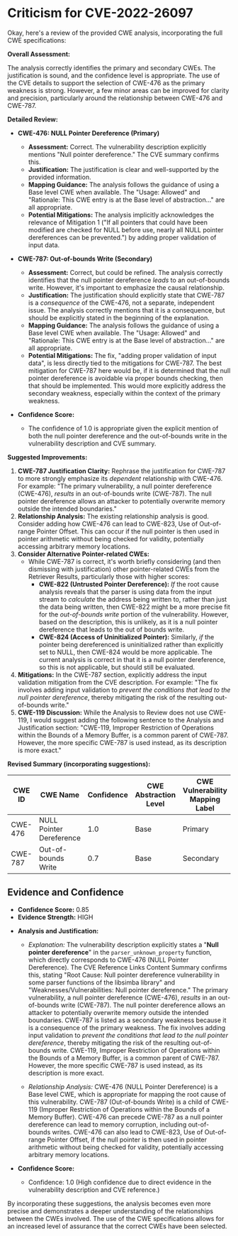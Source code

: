 # Criticism for CVE-2022-26097

Okay, here's a review of the provided CWE analysis, incorporating the full CWE specifications:

**Overall Assessment:**

The analysis correctly identifies the primary and secondary CWEs. The justification is sound, and the confidence level is appropriate. The use of the CVE details to support the selection of CWE-476 as the primary weakness is strong. However, a few minor areas can be improved for clarity and precision, particularly around the relationship between CWE-476 and CWE-787.

**Detailed Review:**

*   **CWE-476: NULL Pointer Dereference (Primary)**

    *   **Assessment:** Correct.  The vulnerability description explicitly mentions "Null pointer dereference." The CVE summary confirms this.
    *   **Justification:** The justification is clear and well-supported by the provided information.
    *   **Mapping Guidance:**  The analysis follows the guidance of using a Base level CWE when available. The "Usage: Allowed" and "Rationale: This CWE entry is at the Base level of abstraction..." are all appropriate.
    *   **Potential Mitigations:**  The analysis implicitly acknowledges the relevance of Mitigation 1 ("If all pointers that could have been modified are checked for NULL before use, nearly all NULL pointer dereferences can be prevented.") by adding proper validation of input data.

*   **CWE-787: Out-of-bounds Write (Secondary)**

    *   **Assessment:** Correct, but could be refined. The analysis correctly identifies that the null pointer dereference *leads* to an out-of-bounds write.  However, it's important to emphasize the causal relationship.
    *   **Justification:** The justification should explicitly state that CWE-787 is a *consequence* of the CWE-476, not a separate, independent issue. The analysis correctly mentions that it is a consequence, but should be explicitly stated in the beginning of the explanation.
    *   **Mapping Guidance:**  The analysis follows the guidance of using a Base level CWE when available. The "Usage: Allowed" and "Rationale: This CWE entry is at the Base level of abstraction..." are all appropriate.
    *   **Potential Mitigations:**  The fix, "adding proper validation of input data", is less directly tied to the mitigations for CWE-787. The best mitigation for CWE-787 here would be, if it is determined that the null pointer dereference is avoidable via proper bounds checking, then that should be implemented. This would more explicitly address the secondary weakness, especially within the context of the primary weakness.

*   **Confidence Score:**

    *   The confidence of 1.0 is appropriate given the explicit mention of both the null pointer dereference and the out-of-bounds write in the vulnerability description and CVE summary.

**Suggested Improvements:**

1.  **CWE-787 Justification Clarity:**  Rephrase the justification for CWE-787 to more strongly emphasize its *dependent* relationship with CWE-476.  For example: "The primary vulnerability, a null pointer dereference (CWE-476), *results* in an out-of-bounds write (CWE-787).  The null pointer dereference allows an attacker to potentially overwrite memory outside the intended boundaries."
2.  **Relationship Analysis:** The existing relationship analysis is good. Consider adding how CWE-476 can lead to CWE-823, Use of Out-of-range Pointer Offset. This can occur if the null pointer is then used in pointer arithmetic without being checked for validity, potentially accessing arbitrary memory locations.
3.  **Consider Alternative Pointer-related CWEs:**
    *   While CWE-787 is correct, it's worth briefly considering (and then dismissing with justification) other pointer-related CWEs from the Retriever Results, particularly those with higher scores:
        *   **CWE-822 (Untrusted Pointer Dereference):** *If* the root cause analysis reveals that the parser is using data from the input stream to *calculate* the address being written to, rather than just the data being written, then CWE-822 might be a more precise fit for the *out-of-bounds write* portion of the vulnerability. However, based on the description, this is unlikely, as it is a null pointer dereference that leads to the out of bounds write.
        *   **CWE-824 (Access of Uninitialized Pointer):** Similarly, *if* the pointer being dereferenced is uninitialized rather than explicitly set to NULL, then CWE-824 would be more applicable. The current analysis is correct in that it is a null pointer dereference, so this is not applicable, but should still be evaluated.
4.  **Mitigations:**  In the CWE-787 section, explicitly address the input validation mitigation from the CVE description. For example: "The fix involves adding input validation to *prevent the conditions that lead to the null pointer dereference*, thereby mitigating the risk of the resulting out-of-bounds write."
5.  **CWE-119 Discussion:** While the Analysis to Review does not use CWE-119, I would suggest adding the following sentence to the Analysis and Justification section: "CWE-119, Improper Restriction of Operations within the Bounds of a Memory Buffer, is a common parent of CWE-787. However, the more specific CWE-787 is used instead, as its description is more exact."

**Revised Summary (incorporating suggestions):**

| CWE ID | CWE Name | Confidence | CWE Abstraction Level | CWE Vulnerability Mapping Label | CWE-Vulnerability Mapping Notes |
|---|---|---|---|---|---|
| CWE-476 | NULL Pointer Dereference | 1.0 | Base | Primary | Allowed |
| CWE-787 | Out-of-bounds Write | 0.7 | Base | Secondary | Allowed |

## Evidence and Confidence

*   **Confidence Score:** 0.85
*   **Evidence Strength:** HIGH

- **Analysis and Justification:**
  - *Explanation:* The vulnerability description explicitly states a "**Null pointer dereference**" in the `parser_unknown_property` function, which directly corresponds to CWE-476 (NULL Pointer Dereference). The CVE Reference Links Content Summary confirms this, stating "Root Cause: Null pointer dereference vulnerability in some parser functions of the libsimba library" and "Weaknesses/Vulnerabilities: Null pointer dereference." The primary vulnerability, a null pointer dereference (CWE-476), *results* in an out-of-bounds write (CWE-787). The null pointer dereference allows an attacker to potentially overwrite memory outside the intended boundaries. CWE-787 is listed as a secondary weakness because it is a consequence of the primary weakness. The fix involves adding input validation to *prevent the conditions that lead to the null pointer dereference*, thereby mitigating the risk of the resulting out-of-bounds write. CWE-119, Improper Restriction of Operations within the Bounds of a Memory Buffer, is a common parent of CWE-787. However, the more specific CWE-787 is used instead, as its description is more exact.
  
  - *Relationship Analysis:* CWE-476 (NULL Pointer Dereference) is a Base level CWE, which is appropriate for mapping the root cause of this vulnerability. CWE-787 (Out-of-bounds Write) is a child of CWE-119 (Improper Restriction of Operations within the Bounds of a Memory Buffer). CWE-476 can precede CWE-787 as a null pointer dereference can lead to memory corruption, including out-of-bounds writes. CWE-476 can also lead to CWE-823, Use of Out-of-range Pointer Offset, if the null pointer is then used in pointer arithmetic without being checked for validity, potentially accessing arbitrary memory locations.

- **Confidence Score:**
  - Confidence: 1.0 (High confidence due to direct evidence in the vulnerability description and CVE reference.)

By incorporating these suggestions, the analysis becomes even more precise and demonstrates a deeper understanding of the relationships between the CWEs involved. The use of the CWE specifications allows for an increased level of assurance that the correct CWEs have been selected.